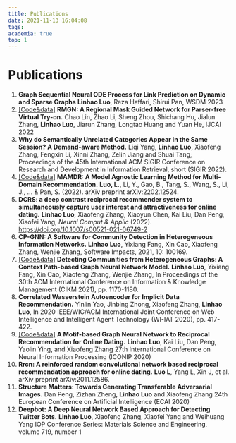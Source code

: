 ```yaml
---
title: Publications
date: 2021-11-13 16:04:08
tags:
academia: true
top: 1
---
```


# Publications

1. **Graph Sequential Neural ODE Process for Link Prediction on Dynamic and Sparse Graphs** **Linhao Luo**, Reza Haffari, Shirui Pan, WSDM 2023
1. [\[Code&data\]](https://github.com/jokerlc/RMGN-VITON) **RMGN: A Regional Mask Guided Network for Parser-free Virtual Try-on.** Chao Lin, Zhao Li, Sheng Zhou, Shichang Hu, Jialun Zhang, **Linhao Luo**, Jiarun Zhang, Longtao Huang and Yuan He, IJCAI 2022 
2.  **Why do Semantically Unrelated Categories Appear in the Same Session? A Demand-aware Method.** Liqi Yang, **Linhao Luo**, Xiaofeng Zhang, Fengxin Li, Xinni Zhang, Zelin Jiang and Shuai Tang, Proceedings of the 45th International ACM SIGIR Conference on Research and Development in Information Retrieval, short (SIGIR 2022).
3. [\[Code&data\]](https://github.com/RManLuo/MAMDR) **MAMDR: A Model Agnostic Learning Method for Multi-Domain Recommendation.** **Luo, L.**, Li, Y., Gao, B., Tang, S., Wang, S., Li, J., ... & Pan, S. (2022).  arXiv preprint arXiv:2202.12524.
4. **DCRS: a deep contrast reciprocal recommender system to simultaneously capture user interest and attractiveness for online dating.** **Linhao Luo**, Xiaofeng Zhang, Xiaoyun Chen, Kai Liu, Dan Peng, Xiaofei Yang, *Neural Comput & Applic* (2022). https://doi.org/10.1007/s00521-021-06749-2
5. **CP-GNN: A Software for Community Detection in Heterogeneous Information Networks.** **Linhao Luo**, Yixiang Fang, Xin Cao, Xiaofeng Zhang, Wenjie Zhang, Software Impacts, 2021, 10: 100169.
6. [\[Code&data\]](https://github.com/RManLuo/CP-GNN) **Detecting Communities from Heterogeneous Graphs: A Context Path-based Graph Neural Network Model.** **Linhao Luo**, Yixiang Fang, Xin Cao, Xiaofeng Zhang, Wenjie Zhang, In Proceedings of the 30th ACM International Conference on Information & Knowledge Management (CIKM 2021), pp. 1170-1180. 
7. **Correlated Wasserstein Autoencoder for Implicit Data Recommendation.** Yinlin Yao, Jinbing Zhong, Xiaofeng Zhang, **Linhao Luo**, In 2020 IEEE/WIC/ACM International Joint Conference on Web Intelligence and Intelligent Agent Technology (WI-IAT 2020), pp. 417-422.
9. [\[Code&data\]](https://github.com/RManLuo/MotifGNN) **A Motif-based Graph Neural Network to Reciprocal Recommendation for Online Dating.** **Linhao Luo**, Kai Liu, Dan Peng, Yaolin Ying, and Xiaofeng Zhang 27th International Conference on Neural Information Processing (ICONIP 2020)
10. **Rrcn: A reinforced random convolutional network based reciprocal recommendation approach for online dating.** **Luo L**, Yang L, Xin J, et al. arXiv preprint arXiv:2011.12586. 
11. **Structure Matters: Towards Generating Transferable Adversarial Images.** Dan Peng, Zizhan Zheng, **Linhao Luo** and Xiaofeng Zhang 24th European Conference on Artificial Intelligence (ECAI 2020)
12. **Deepbot: A Deep Neural Network Based Approach for Detecting Twitter Bots.** **Linhao Luo**, Xiaofeng Zhang, Xiaofei Yang and Weihuang Yang IOP Conference Series: Materials Science and Engineering, volume 719, number 1
